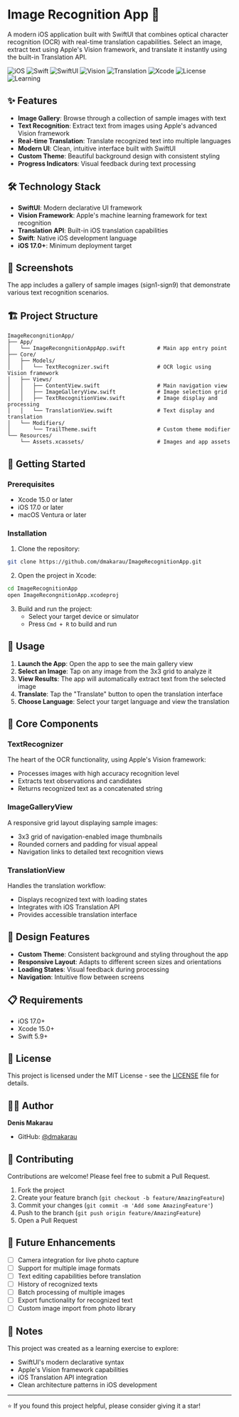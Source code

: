 # Image Recognition App 📱

A modern iOS application built with SwiftUI that combines optical character recognition (OCR) with real-time translation capabilities. Select an image, extract text using Apple's Vision framework, and translate it instantly using the built-in Translation API.

![iOS](https://img.shields.io/badge/iOS-17.0%2B-blue?style=flat-square&logo=ios&logoColor=white)
![Swift](https://img.shields.io/badge/Swift-5.9%2B-orange?style=flat-square&logo=swift&logoColor=white)
![SwiftUI](https://img.shields.io/badge/SwiftUI-Framework-blue?style=flat-square&logo=swift&logoColor=white)
![Vision](https://img.shields.io/badge/Vision-Framework-purple?style=flat-square&logo=apple&logoColor=white)
![Translation](https://img.shields.io/badge/Translation-API-green?style=flat-square&logo=apple&logoColor=white)
![Xcode](https://img.shields.io/badge/Xcode-15.0%2B-blue?style=flat-square&logo=xcode&logoColor=white)
![License](https://img.shields.io/badge/License-MIT-yellow?style=flat-square&logo=opensourceinitiative&logoColor=white)
![Learning](https://img.shields.io/badge/Purpose-EDUCATIONAL-brightgreen?style=flat-square&logo=graduationcap&logoColor=white)

## ✨ Features

- **Image Gallery**: Browse through a collection of sample images with text
- **Text Recognition**: Extract text from images using Apple's advanced Vision framework
- **Real-time Translation**: Translate recognized text into multiple languages
- **Modern UI**: Clean, intuitive interface built with SwiftUI
- **Custom Theme**: Beautiful background design with consistent styling
- **Progress Indicators**: Visual feedback during text processing

## 🛠 Technology Stack

- **SwiftUI**: Modern declarative UI framework
- **Vision Framework**: Apple's machine learning framework for text recognition
- **Translation API**: Built-in iOS translation capabilities
- **Swift**: Native iOS development language
- **iOS 17.0+**: Minimum deployment target

## 📱 Screenshots

The app includes a gallery of sample images (sign1-sign9) that demonstrate various text recognition scenarios.

## 🏗 Project Structure

```
ImageRecongnitionApp/
├── App/
│   └── ImageRecongnitionAppApp.swift          # Main app entry point
├── Core/
│   ├── Models/
│   │   └── TextRecognizer.swift               # OCR logic using Vision framework
│   ├── Views/
│   │   ├── ContentView.swift                  # Main navigation view
│   │   ├── ImageGalleryView.swift             # Image selection grid
│   │   ├── TextRecognitionView.swift          # Image display and processing
│   │   └── TranslationView.swift              # Text display and translation
│   └── Modifiers/
│       └── TrailTheme.swift                   # Custom theme modifier
└── Resources/
    └── Assets.xcassets/                       # Images and app assets
```

## 🚀 Getting Started

### Prerequisites

- Xcode 15.0 or later
- iOS 17.0 or later
- macOS Ventura or later

### Installation

1. Clone the repository:
```bash
git clone https://github.com/dmakarau/ImageRecognitionApp.git
```

2. Open the project in Xcode:
```bash
cd ImageRecognitionApp
open ImageRecongnitionApp.xcodeproj
```

3. Build and run the project:
   - Select your target device or simulator
   - Press `Cmd + R` to build and run

## 🎯 Usage

1. **Launch the App**: Open the app to see the main gallery view
2. **Select an Image**: Tap on any image from the 3x3 grid to analyze it
3. **View Results**: The app will automatically extract text from the selected image
4. **Translate**: Tap the "Translate" button to open the translation interface
5. **Choose Language**: Select your target language and view the translation

## 🔧 Core Components

### TextRecognizer
The heart of the OCR functionality, using Apple's Vision framework:
- Processes images with high accuracy recognition level
- Extracts text observations and candidates
- Returns recognized text as a concatenated string

### ImageGalleryView
A responsive grid layout displaying sample images:
- 3x3 grid of navigation-enabled image thumbnails
- Rounded corners and padding for visual appeal
- Navigation links to detailed text recognition views

### TranslationView
Handles the translation workflow:
- Displays recognized text with loading states
- Integrates with iOS Translation API
- Provides accessible translation interface

## 🎨 Design Features

- **Custom Theme**: Consistent background and styling throughout the app
- **Responsive Layout**: Adapts to different screen sizes and orientations
- **Loading States**: Visual feedback during processing
- **Navigation**: Intuitive flow between screens

## 📋 Requirements

- iOS 17.0+
- Xcode 15.0+
- Swift 5.9+

## 📄 License

This project is licensed under the MIT License - see the [LICENSE](LICENSE) file for details.

## 👨‍💻 Author

**Denis Makarau**
- GitHub: [@dmakarau](https://github.com/dmakarau)

## 🤝 Contributing

Contributions are welcome! Please feel free to submit a Pull Request.

1. Fork the project
2. Create your feature branch (`git checkout -b feature/AmazingFeature`)
3. Commit your changes (`git commit -m 'Add some AmazingFeature'`)
4. Push to the branch (`git push origin feature/AmazingFeature`)
5. Open a Pull Request

## 🔮 Future Enhancements

- [ ] Camera integration for live photo capture
- [ ] Support for multiple image formats
- [ ] Text editing capabilities before translation
- [ ] History of recognized texts
- [ ] Batch processing of multiple images
- [ ] Export functionality for recognized text
- [ ] Custom image import from photo library

## 📝 Notes

This project was created as a learning exercise to explore:
- SwiftUI's modern declarative syntax
- Apple's Vision framework capabilities
- iOS Translation API integration
- Clean architecture patterns in iOS development

---

⭐ If you found this project helpful, please consider giving it a star!